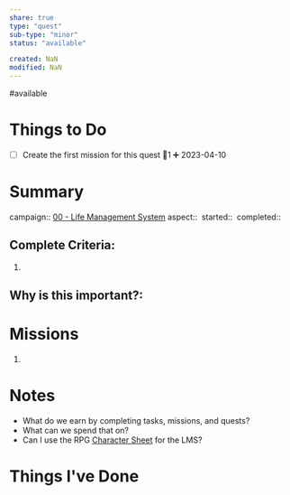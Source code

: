 ```yaml
---
share: true
type: "quest"
sub-type: "minor"
status: "available"

created: NaN 
modified: NaN
---
```

 
#available 
# Things to Do
- [ ] Create the first mission for this quest 🥄1 ➕ 2023-04-10
# Summary
campaign:: [00 - Life Management System](./00%20-%20Life%20Management%20System.md)
aspect:: 
started:: 
completed::
## Complete Criteria:
1. 

## Why is this important?:

# Missions
1.

# Notes
- What do we earn by completing tasks, missions, and quests?
- What can we spend that on?
- Can I use the RPG [Character Sheet](./Character%20Sheet.md) for the LMS? 
# Things I've Done